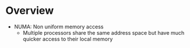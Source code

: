 # Overview

- NUMA: Non uniform memory access
  - Multiple processors share the same address space but have much quicker access to their local memory


